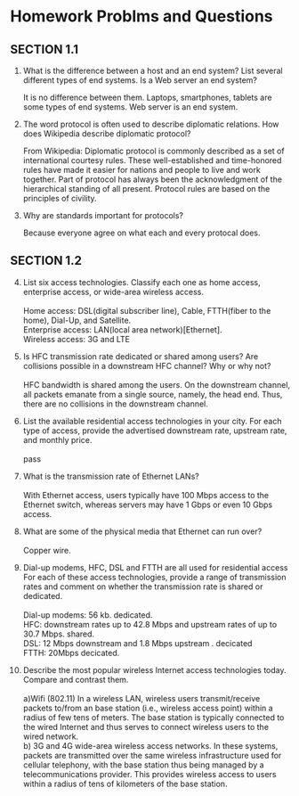 # Homework Problms and Questions

## SECTION 1.1
1.  What is the difference between a host and an end system? List several different types of end systems. Is a Web server an end system?
   
    It is no difference between them. Laptops, smartphones, tablets are some types of end systems. Web server is an end system.
    
2. The word protocol is often used to describe diplomatic relations. How does Wikipedia describe diplomatic protocol?

    From Wikipedia: Diplomatic protocol is commonly described as a set of international courtesy rules. These well-established and time-honored rules have made it easier for nations and people to live and work together. Part of protocol has always been the acknowledgment of the hierarchical standing of all present. Protocol rules are based on the principles of civility.

3. Why are standards important for protocols?

    Because everyone agree on what each and every protocal does.

## SECTION 1.2
4.  List six access technologies. Classify each one as home access, enterprise access, or wide-area wireless access.<br><br>
    Home access: DSL(digital subscriber line), Cable, FTTH(fiber to the home), Dial-Up, and Satellite.<br>
    Enterprise access: LAN(local area network)[Ethernet].<br>
    Wireless access: 3G and LTE
    

5. Is HFC transmission rate dedicated or shared among users? Are collisions possible in a downstream HFC channel? Why or why not?
<br><br> HFC bandwidth is shared among the users. On the downstream channel, all packets emanate from a single source, namely, the head end. Thus, there are no collisions in the downstream channel.


6. List the available residential access technologies in your city. For each type of access, provide the advertised downstream rate, upstream rate, and monthly price.
<br><br>pass
7. What is the transmission rate of Ethernet LANs? 
<br><br>With Ethernet access, users typically have 100 Mbps access to the Ethernet switch, whereas servers may have 1 Gbps or even 10 Gbps access.
8. What are some of the physical media that Ethernet can run over?
<br><br> Copper wire.
9.  Dial-up modems, HFC, DSL and FTTH are all used for residential access For each of these access technologies, provide a range of transmission rates and comment on whether the transmission rate is shared or dedicated.
<br><br> Dial-up modems: 56 kb. dedicated.
<br> HFC: downstream rates up to 42.8 Mbps and upstream rates of up to 30.7 Mbps. shared.
<br> DSL: 12 Mbps downstream and 1.8 Mbps upstream . decicated
<br> FTTH: 20Mbps decicated.
10. Describe the most popular wireless Internet access technologies today. Compare and contrast them.
<br><br>a)Wifi (802.11) In a wireless LAN, wireless users transmit/receive packets to/from an base station (i.e., wireless access point) within a radius of few tens of meters. The base station is typically connected to the wired Internet and thus serves to connect wireless users to the wired network.
<br>b) 3G and 4G wide-area wireless access networks. In these systems, packets are transmitted over the same wireless infrastructure used for cellular telephony, with the  base station thus being managed by a telecommunications provider. This provides wireless access to users within a radius of tens of kilometers of the base station.